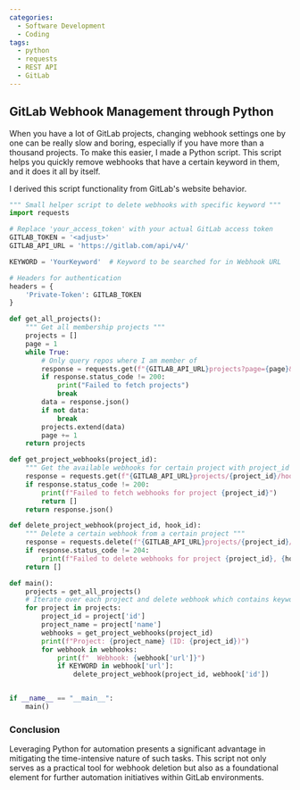 ```yaml
---
categories:
  - Software Development
  - Coding
tags:
  - python
  - requests
  - REST API
  - GitLab
---
```

## GitLab Webhook Management through Python
When you have a lot of GitLab projects, changing webhook settings one by one can be really slow and boring, especially if you have more than a thousand projects. To make this easier, I made a Python script. This script helps you quickly remove webhooks that have a certain keyword in them, and it does it all by itself.

I derived this script functionality from GitLab's website behavior.

```python
""" Small helper script to delete webhooks with specific keyword """
import requests

# Replace 'your_access_token' with your actual GitLab access token
GITLAB_TOKEN = '<adjust>'
GITLAB_API_URL = 'https://gitlab.com/api/v4/'

KEYWORD = 'YourKeyword'  # Keyword to be searched for in Webhook URL

# Headers for authentication
headers = {
    'Private-Token': GITLAB_TOKEN
}

def get_all_projects():
    """ Get all membership projects """
    projects = []
    page = 1
    while True:
        # Only query repos where I am member of
        response = requests.get(f"{GITLAB_API_URL}projects?page={page}&per_page=100&membership=true", headers=headers)
        if response.status_code != 200:
            print("Failed to fetch projects")
            break
        data = response.json()
        if not data:
            break
        projects.extend(data)
        page += 1
    return projects

def get_project_webhooks(project_id):
    """ Get the available webhooks for certain project with project_id """
    response = requests.get(f"{GITLAB_API_URL}projects/{project_id}/hooks", headers=headers)
    if response.status_code != 200:
        print(f"Failed to fetch webhooks for project {project_id}")
        return []
    return response.json()

def delete_project_webhook(project_id, hook_id):
    """ Delete a certain webhook from a certain project """
    response = requests.delete(f"{GITLAB_API_URL}projects/{project_id}/hooks/{hook_id}", headers=headers)
    if response.status_code != 204:
        print(f"Failed to delete webhooks for project {project_id}, {hook_id}")
    return []

def main():
    projects = get_all_projects()
    # Iterate over each project and delete webhook which contains keyword
    for project in projects:
        project_id = project['id']
        project_name = project['name']
        webhooks = get_project_webhooks(project_id)
        print(f"Project: {project_name} (ID: {project_id})")
        for webhook in webhooks:
            print(f"  Webhook: {webhook['url']}")
            if KEYWORD in webhook['url']:
                delete_project_webhook(project_id, webhook['id'])


if __name__ == "__main__":
    main()
```

### Conclusion
Leveraging Python for automation presents a significant advantage in mitigating the time-intensive nature of such tasks. This script not only serves as a practical tool for webhook deletion but also as a foundational element for further automation initiatives within GitLab environments.
